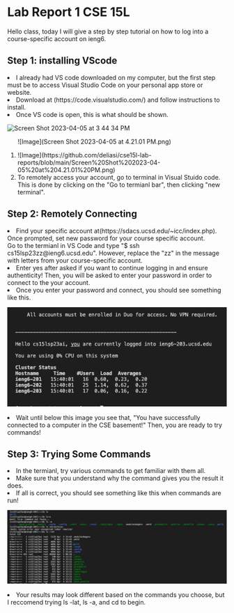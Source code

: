 # Lab Report 1 CSE 15L
Hello class, today I will give a step by step tutorial on how to log into a course-specific account on ieng6.

## Step 1: installing VScode
<li> I already had VS code downloaded on my computer, but the first step must be to access Visual Studio Code on your personal app store or website.
<li> Download at (https://code.visualstudio.com/) and follow instructions to install.
<li> Once VS code is open, this is what should be shown. 
 </ol>

![Screen Shot 2023-04-05 at 3 44 34 PM](https://user-images.githubusercontent.com/130005419/230975963-92508d8f-17ae-499d-b469-7197ed9efd2b.png)

<ol>
 
 ![Image](Screen Shot 2023-04-05 at 4.21.01 PM.png)

<li> ![Image](https://github.com/deliasi/cse15l-lab-reports/blob/main/Screen%20Shot%202023-04-05%20at%204.21.01%20PM.png)
 
<li> To remotely access your account, go to terminal in Visual Stuido code. This is done by clicking on the "Go to termianl bar", then clicking "new terminal". 
 
</ol>

## Step 2: Remotely Connecting
<li> Find your specific account at(https://sdacs.ucsd.edu/~icc/index.php). Once prompted, set new password for your course specific account.
</li> Go to the termianl in VS Code and type "$ ssh cs15lsp23zz@ieng6.ucsd.edu". However, replace the "zz" in the message with letters from your course-specific account.
<li> Enter yes after asked if you want to continue logging in and ensure authenticity! Then, you will be asked to enter your password in order to connect to the your account. 
<li> Once you enter your password and connect, you should see something like this.
  
![Image](https://github.com/deliasi/cse15l-lab-reports/blob/main/Screen%20Shot%202023-04-05%20at%203.44.34%20PM.png)
<li> Wait until below this image you see that, "You have successfully connected to a computer in the CSE basement!" Then, you are ready to try commands!
</ol>


## Step 3: Trying Some Commands
<li> In the termianl, try various commands to get familiar with them all. 
<li> Make sure that you understand why the command gives you the result it does.
<li> If all is correct, you should see something like this when commands are run!
 
![Image](https://github.com/deliasi/cse15l-lab-reports/blob/main/Screen%20Shot%202023-04-05%20at%203.50.54%20PM.png)

<li> Your results may look different based on the commands you choose, but I reccomend trying ls -lat, ls -a, and cd to begin.

 
